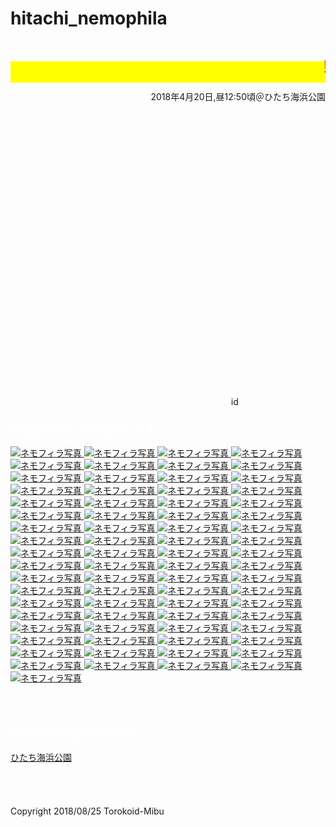 # hitachi_nemophila
<html lang="ja">
 <head>
  <meta charset="utf-8" />
<style type="text/css">

  p {
color: #fffafa;
font-size: 1.5em;
 }
<!--
 .red {color:#ff0000;}
 .grey {color:#999999;}
 .snow {color:#fffafa;}
 .yellow {color:#ff0000; background:#ffff00;}
 .blue {color:#0000ff;}
 .white {color:#ffffff; blinking;}
 .waku {border:2px dotted #99cc66;
　　　　　　line-height: 200%;
　　　　　　padding: 10px;}
 -->
	
 #preview{
	position: relative;
	border: 3px solid #333;
	background: #444;
	padding: 5px;
	display: none;
	color: #FFF;
	text-align: center;
}



#wrap {background:none} /*PC用の背景はオフ*/
body::before {
  content:"";
  display:block;
  position:fixed;
  top:0;
  left:0;
  z-index:-1;
  width:100%;
  height:100vh;
  background:url(https://torokoid.github.io/hitachi_nemophila/hitachi036.JPG) center/cover no-repeat; /*fixedをトル！*/
  -webkit-background-size:cover;/*Android4*/
  }

</style> 


   <link href="https://cdnjs.cloudflare.com/ajax/libs/lightbox2/2.7.1/css/lightbox.css" rel="stylesheet">


</head>
<body>
<h1><span class="yellow"><marquee behavior="left">!!! ひたち海浜公園ネモフィラ、2018/04/20(金) !!!</marquee></span></h1>
<p align="right">2018年4月20日,昼12:50頃＠ひたち海浜公園</p>
<br><br><br><br><br><br><br><br><br><br><br><br><br><br><br><br><br><br><br><br><br><br><br><br><br><br>
<p align="right"><marquee direction="right" scrollamount="20" width="30%">(^_^)/~torokoid</marquee></p>
<h3><span class="white">↓ 画像はクリックで拡大します。</span></h3>	
<a href="hitachi001.JPG" data-lightbox="abc" data-title="ネモフィラ写真拡大">
   <img src="hitachii001.JPG" alt="ネモフィラ写真">
</a>
<a href="hitachi002.JPG" data-lightbox="abc" data-title="ネモフィラ写真拡大">
   <img src="hitachii002.JPG" alt="ネモフィラ写真">
</a>	
<a href="hitachi003.JPG" data-lightbox="abc" data-title="ネモフィラ写真拡大">
   <img src="hitachii003.JPG" alt="ネモフィラ写真">
</a>	
<a href="hitachi004.JPG" data-lightbox="abc" data-title="ネモフィラ写真拡大">
   <img src="hitachii004.JPG" alt="ネモフィラ写真">
</a>	
<a href="hitachi005.JPG" data-lightbox="abc" data-title="ネモフィラ写真拡大">
   <img src="hitachii005.JPG" alt="ネモフィラ写真">
</a>
<a href="hitachi006.JPG" data-lightbox="abc" data-title="ネモフィラ写真拡大">
   <img src="hitachii006.JPG" alt="ネモフィラ写真">
</a>
<a href="hitachi007.JPG" data-lightbox="abc" data-title="ネモフィラ写真拡大">
   <img src="hitachii007.JPG" alt="ネモフィラ写真">
</a>
<a href="hitachi008.JPG" data-lightbox="abc" data-title="ネモフィラ写真拡大">
   <img src="hitachii008.JPG" alt="ネモフィラ写真">
</a>
<a href="hitachi009.JPG" data-lightbox="abc" data-title="ネモフィラ写真拡大">
   <img src="hitachii009.JPG" alt="ネモフィラ写真">
</a>
<a href="hitachi010.JPG" data-lightbox="abc" data-title="ネモフィラ写真拡大">
   <img src="hitachii010.JPG" alt="ネモフィラ写真">
</a>
<a href="hitachi011.JPG" data-lightbox="abc" data-title="ネモフィラ写真拡大">
   <img src="hitachii011.JPG" alt="ネモフィラ写真">
</a>
<a href="hitachi012.JPG" data-lightbox="abc" data-title="ネモフィラ写真拡大">
   <img src="hitachii012.JPG" alt="ネモフィラ写真">
</a>	
<a href="hitachi013.JPG" data-lightbox="abc" data-title="ネモフィラ写真拡大">
   <img src="hitachii013.JPG" alt="ネモフィラ写真">
</a>	
<a href="hitachi014.JPG" data-lightbox="abc" data-title="ネモフィラ写真拡大">
   <img src="hitachii014.JPG" alt="ネモフィラ写真">
</a>	
<a href="hitachi015.JPG" data-lightbox="abc" data-title="ネモフィラ写真拡大">
   <img src="hitachii015.JPG" alt="ネモフィラ写真">
</a>
<a href="hitachi016.JPG" data-lightbox="abc" data-title="ネモフィラ写真拡大">
   <img src="hitachii016.JPG" alt="ネモフィラ写真">
</a>
<a href="hitachi017.JPG" data-lightbox="abc" data-title="ネモフィラ写真拡大">
   <img src="hitachii017.JPG" alt="ネモフィラ写真">
</a>
<a href="hitachi018.JPG" data-lightbox="abc" data-title="ネモフィラ写真拡大">
   <img src="hitachii018.JPG" alt="ネモフィラ写真">
</a>
<a href="hitachi019.JPG" data-lightbox="abc" data-title="ネモフィラ写真拡大">
   <img src="hitachii019.JPG" alt="ネモフィラ写真">
</a>
<a href="hitachi020.JPG" data-lightbox="abc" data-title="ネモフィラ写真拡大">
   <img src="hitachii020.JPG" alt="ネモフィラ写真">
</a>
<a href="hitachi021.JPG" data-lightbox="abc" data-title="ネモフィラ写真拡大">
   <img src="hitachii021.JPG" alt="ネモフィラ写真">
</a>
<a href="hitachi022.JPG" data-lightbox="abc" data-title="ネモフィラ写真拡大">
   <img src="hitachii022.JPG" alt="ネモフィラ写真">
</a>	
<a href="hitachi023.JPG" data-lightbox="abc" data-title="ネモフィラ写真拡大">
   <img src="hitachii023.JPG" alt="ネモフィラ写真">
</a>	
<a href="hitachi024.JPG" data-lightbox="abc" data-title="ネモフィラ写真拡大">
   <img src="hitachii024.JPG" alt="ネモフィラ写真">
</a>	
<a href="hitachi025.JPG" data-lightbox="abc" data-title="ネモフィラ写真拡大">
   <img src="hitachii025.JPG" alt="ネモフィラ写真">
</a>
<a href="hitachi026.JPG" data-lightbox="abc" data-title="ネモフィラ写真拡大">
   <img src="hitachii026.JPG" alt="ネモフィラ写真">
</a>
<a href="hitachi027.JPG" data-lightbox="abc" data-title="ネモフィラ写真拡大">
   <img src="hitachii027.JPG" alt="ネモフィラ写真">
</a>
<a href="hitachi028.JPG" data-lightbox="abc" data-title="ネモフィラ写真拡大">
   <img src="hitachii028.JPG" alt="ネモフィラ写真">
</a>
<a href="hitachi029.JPG" data-lightbox="abc" data-title="ネモフィラ写真拡大">
   <img src="hitachii029.JPG" alt="ネモフィラ写真">
</a>
<a href="hitachi030.JPG" data-lightbox="abc" data-title="ネモフィラ写真拡大">
   <img src="hitachii030.JPG" alt="ネモフィラ写真">
</a>
<a href="hitachi031.JPG" data-lightbox="abc" data-title="ネモフィラ写真拡大">
   <img src="hitachii031.JPG" alt="ネモフィラ写真">
</a>
<a href="hitachi032.JPG" data-lightbox="abc" data-title="ネモフィラ写真拡大">
   <img src="hitachii032.JPG" alt="ネモフィラ写真">
</a>	
<a href="hitachi033.JPG" data-lightbox="abc" data-title="ネモフィラ写真拡大">
   <img src="hitachii033.JPG" alt="ネモフィラ写真">
</a>	
<a href="hitachi034.JPG" data-lightbox="abc" data-title="ネモフィラ写真拡大">
   <img src="hitachii034.JPG" alt="ネモフィラ写真">
</a>	
<a href="hitachi035.JPG" data-lightbox="abc" data-title="ネモフィラ写真拡大">
   <img src="hitachii035.JPG" alt="ネモフィラ写真">
</a>
<a href="hitachi036.JPG" data-lightbox="abc" data-title="ネモフィラ写真拡大">
   <img src="hitachii036.JPG" alt="ネモフィラ写真">
</a>
<a href="hitachi037.JPG" data-lightbox="abc" data-title="ネモフィラ写真拡大">
   <img src="hitachii037.JPG" alt="ネモフィラ写真">
</a>
<a href="hitachi038.JPG" data-lightbox="abc" data-title="ネモフィラ写真拡大">
   <img src="hitachii038.JPG" alt="ネモフィラ写真">
</a>
<a href="hitachi039.JPG" data-lightbox="abc" data-title="ネモフィラ写真拡大">
   <img src="hitachii039.JPG" alt="ネモフィラ写真">
</a>
<a href="hitachi040.JPG" data-lightbox="abc" data-title="ネモフィラ写真拡大">
   <img src="hitachii040.JPG" alt="ネモフィラ写真">
</a>
<a href="hitachi041.JPG" data-lightbox="abc" data-title="ネモフィラ写真拡大">
   <img src="hitachii041.JPG" alt="ネモフィラ写真">
</a>
<a href="hitachi042.JPG" data-lightbox="abc" data-title="ネモフィラ写真拡大">
   <img src="hitachii042.JPG" alt="ネモフィラ写真">
</a>	
<a href="hitachi043.JPG" data-lightbox="abc" data-title="ネモフィラ写真拡大">
   <img src="hitachii043.JPG" alt="ネモフィラ写真">
</a>	
<a href="hitachi044.JPG" data-lightbox="abc" data-title="ネモフィラ写真拡大">
   <img src="hitachii044.JPG" alt="ネモフィラ写真">
</a>	
<a href="hitachi045.JPG" data-lightbox="abc" data-title="ネモフィラ写真拡大">
   <img src="hitachii045.JPG" alt="ネモフィラ写真">
</a>
<a href="hitachi046.JPG" data-lightbox="abc" data-title="ネモフィラ写真拡大">
   <img src="hitachii046.JPG" alt="ネモフィラ写真">
</a>
<a href="hitachi047.JPG" data-lightbox="abc" data-title="ネモフィラ写真拡大">
   <img src="hitachii047.JPG" alt="ネモフィラ写真">
</a>
<a href="hitachi048.JPG" data-lightbox="abc" data-title="ネモフィラ写真拡大">
   <img src="hitachii048.JPG" alt="ネモフィラ写真">
</a>
<a href="hitachi049.JPG" data-lightbox="abc" data-title="ネモフィラ写真拡大">
   <img src="hitachii049.JPG" alt="ネモフィラ写真">
</a>
<a href="hitachi050.JPG" data-lightbox="abc" data-title="ネモフィラ写真拡大">
   <img src="hitachii050.JPG" alt="ネモフィラ写真">
</a>
<a href="hitachi051.JPG" data-lightbox="abc" data-title="ネモフィラ写真拡大">
   <img src="hitachii051.JPG" alt="ネモフィラ写真">
</a>
<a href="hitachi052.JPG" data-lightbox="abc" data-title="ネモフィラ写真拡大">
   <img src="hitachii052.JPG" alt="ネモフィラ写真">
</a>	
<a href="hitachi053.JPG" data-lightbox="abc" data-title="ネモフィラ写真拡大">
   <img src="hitachii053.JPG" alt="ネモフィラ写真">
</a>	
<a href="hitachi054.JPG" data-lightbox="abc" data-title="ネモフィラ写真拡大">
   <img src="hitachii054.JPG" alt="ネモフィラ写真">
</a>	
<a href="hitachi055.JPG" data-lightbox="abc" data-title="ネモフィラ写真拡大">
   <img src="hitachii055.JPG" alt="ネモフィラ写真">
</a>
<a href="hitachi056.JPG" data-lightbox="abc" data-title="ネモフィラ写真拡大">
   <img src="hitachii056.JPG" alt="ネモフィラ写真">
</a>
<a href="hitachi057.JPG" data-lightbox="abc" data-title="ネモフィラ写真拡大">
   <img src="hitachii057.JPG" alt="ネモフィラ写真">
</a>
<a href="hitachi058.JPG" data-lightbox="abc" data-title="ネモフィラ写真拡大">
   <img src="hitachii058.JPG" alt="ネモフィラ写真">
</a>
<a href="hitachi059.JPG" data-lightbox="abc" data-title="ネモフィラ写真拡大">
   <img src="hitachii059.JPG" alt="ネモフィラ写真">
</a>
<a href="hitachi060.JPG" data-lightbox="abc" data-title="ネモフィラ写真拡大">
   <img src="hitachii060.JPG" alt="ネモフィラ写真">
</a>
<a href="hitachi061.JPG" data-lightbox="abc" data-title="ネモフィラ写真拡大">
   <img src="hitachii061.JPG" alt="ネモフィラ写真">
</a>
<a href="hitachi062.JPG" data-lightbox="abc" data-title="ネモフィラ写真拡大">
   <img src="hitachii062.JPG" alt="ネモフィラ写真">
</a>	
<a href="hitachi063.JPG" data-lightbox="abc" data-title="ネモフィラ写真拡大">
   <img src="hitachii063.JPG" alt="ネモフィラ写真">
</a>	
<a href="hitachi064.JPG" data-lightbox="abc" data-title="ネモフィラ写真拡大">
   <img src="hitachii064.JPG" alt="ネモフィラ写真">
</a>	
<a href="hitachi065.JPG" data-lightbox="abc" data-title="ネモフィラ写真拡大">
   <img src="hitachii065.JPG" alt="ネモフィラ写真">
</a>
<a href="hitachi066.JPG" data-lightbox="abc" data-title="ネモフィラ写真拡大">
   <img src="hitachii066.JPG" alt="ネモフィラ写真">
</a>
<a href="hitachi067.JPG" data-lightbox="abc" data-title="ネモフィラ写真拡大">
   <img src="hitachii067.JPG" alt="ネモフィラ写真">
</a>
<a href="hitachi068.JPG" data-lightbox="abc" data-title="ネモフィラ写真拡大">
   <img src="hitachii068.JPG" alt="ネモフィラ写真">
</a>
<a href="hitachi069.JPG" data-lightbox="abc" data-title="ネモフィラ写真拡大">
   <img src="hitachii069.JPG" alt="ネモフィラ写真">
</a>
<a href="hitachi070.JPG" data-lightbox="abc" data-title="ネモフィラ写真拡大">
   <img src="hitachii070.JPG" alt="ネモフィラ写真">
</a>
<a href="hitachi071.JPG" data-lightbox="abc" data-title="ネモフィラ写真拡大">
   <img src="hitachii071.JPG" alt="ネモフィラ写真">
</a>
<a href="hitachi072.JPG" data-lightbox="abc" data-title="ネモフィラ写真拡大">
   <img src="hitachii072.JPG" alt="ネモフィラ写真">
</a>	
<a href="hitachi073.JPG" data-lightbox="abc" data-title="ネモフィラ写真拡大">
   <img src="hitachii073.JPG" alt="ネモフィラ写真">
</a>	

<script src="https://code.jquery.com/jquery-1.12.4.min.js" type="text/javascript"></script>
<script src="https://cdnjs.cloudflare.com/ajax/libs/lightbox2/2.7.1/js/lightbox.min.js" type="text/javascript"></script>
<br><br>
<h4><span class="white">↓ひたち海浜公園HPへのリンク</span></h4>
<a href="http://hitachikaihin.jp/" target="_blank">ひたち海浜公園</a>
<br><br><br><br><br>
</body>
	</html>
	
<!-- フッタ -->
 <footer>
 Copyright 2018/08/25 Torokoid-Mibu
 </footer>
